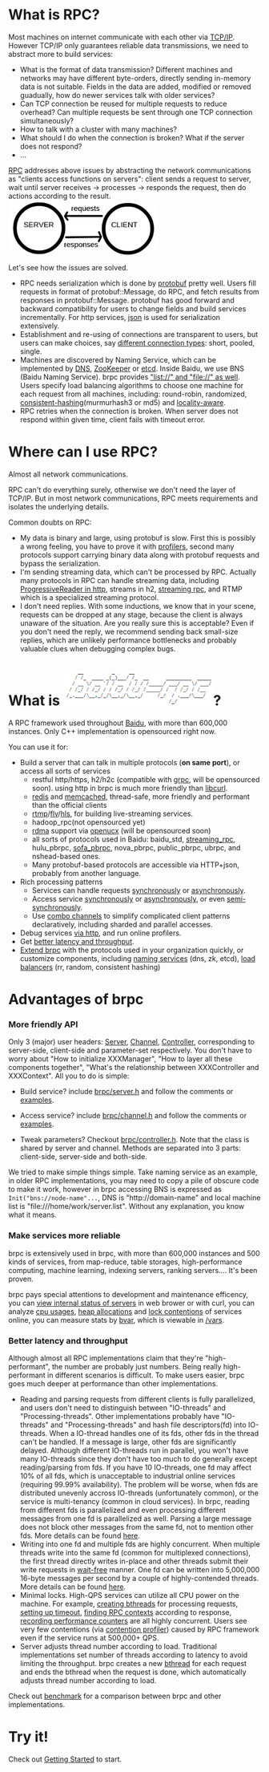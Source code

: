# What is RPC?

Most machines on internet communicate with each other via [TCP/IP](http://en.wikipedia.org/wiki/Internet_protocol_suite). However TCP/IP only guarantees reliable data transmissions, we need to abstract more to build services:

* What is the format of data transmission? Different machines and networks may have different byte-orders, directly sending in-memory data is not suitable. Fields in the data are added, modified or removed guadually, how do newer services talk with older services?
* Can TCP connection be reused for multiple requests to reduce overhead? Can multiple requests be sent through one TCP connection simultaneously?
* How to talk with a cluster with many machines?
* What should I do when the connection is broken? What if the server does not respond?
* ...

[RPC](http://en.wikipedia.org/wiki/Remote_procedure_call) addresses above issues by abstracting the network communications as "clients access functions on servers": client sends a request to server, wait until server receives -> processes -> responds the request, then do actions according to the result. 
![rpc.png](docs/images/rpc.png)

Let's see how the issues are solved.

* RPC needs serialization which is done by [protobuf](https://github.com/google/protobuf) pretty well. Users fill requests in format of protobuf::Message, do RPC, and fetch results from responses in protobuf::Message. protobuf has good forward and backward compatibility for users to change fields and build services incrementally. For http services, [json](http://www.json.org/) is used for serialization extensively.
* Establishment and re-using of connections are transparent to users, but users can make choices, say [different connection types](docs/cn/client.md#连接方式): short, pooled, single.
* Machines are discovered by Naming Service, which can be implemented by [DNS](https://en.wikipedia.org/wiki/Domain_Name_System), [ZooKeeper](https://zookeeper.apache.org/) or [etcd](https://github.com/coreos/etcd). Inside Baidu, we use BNS (Baidu Naming Service). brpc provides ["list://" and "file://" as well](docs/cn/client.md#名字服务). Users specify load balancing algorithms to choose one machine for each request from all machines, including: round-robin, randomized, [consistent-hashing](docs/cn/consistent_hashing.md)(murmurhash3 or md5) and [locality-aware](docs/cn/lalb.md).
* RPC retries when the connection is broken. When server does not respond within given time, client fails with  timeout error.

# Where can I use RPC?

Almost all network communications.

RPC can't do everything surely, otherwise we don't need the layer of TCP/IP. But in most network communications, RPC meets requirements and isolates the underlying details. 

Common doubts on RPC:

- My data is binary and large, using protobuf is slow. First this is possibly a wrong feeling, you have to prove it with [profilers](docs/cn/cpu_profiler.md), second many protocols support carrying binary data along with protobuf requests and bypass the serialization.
- I'm sending streaming data, which can't be processed by RPC. Actually many protocols in RPC can handle streaming data, including [ProgressiveReader in http](docs/cn/http_client.md#持续下载), streams in h2, [streaming rpc](docs/cn/streaming_rpc.md), and RTMP which is a specialized streaming protocol.
- I don't need replies. With some inductions, we know that in your scene, requests can be dropped at any stage, because the client is always unaware of the situation. Are you really sure this is acceptable? Even if you don't need the reply, we recommend sending back small-size replies, which are unlikely performance bottlenecks and probably valuable clues when debugging complex bugs. 

# What is ![brpc](docs/images/logo.png)?

A RPC framework used throughout [Baidu](http://ir.baidu.com/phoenix.zhtml?c=188488&p=irol-irhome), with more than 600,000 instances. Only C++ implementation is opensourced right now.

You can use it for:
* Build a server that can talk in multiple protocols (**on same port**), or access all sorts of services
  * restful http/https, h2/h2c (compatible with [grpc](https://github.com/grpc/grpc), will be opensourced soon). using http in brpc is much more friendly than [libcurl](https://curl.haxx.se/libcurl/).
  * [redis](docs/cn/redis_client.md) and [memcached](docs/cn/memcache_client.md), thread-safe, more friendly and performant than the official clients
  * [rtmp](http://icode.baidu.com/repo/baidu/opensource/brpc/files/master/blob/src/brpc/rtmp.h)/[flv](https://en.wikipedia.org/wiki/Flash_Video)/[hls](https://en.wikipedia.org/wiki/HTTP_Live_Streaming), for building live-streaming services.
  * hadoop_rpc(not opensourced yet)
  * [rdma](https://en.wikipedia.org/wiki/Remote_direct_memory_access) support via [openucx](https://github.com/openucx/ucx) (will be opensourced soon)
  * all sorts of protocols used in Baidu: baidu_std, [streaming_rpc](docs/cn/streaming_rpc.md), hulu_pbrpc, [sofa_pbrpc](https://github.com/baidu/sofa-pbrpc), nova_pbrpc, public_pbrpc, ubrpc, and nshead-based ones.
  * Many protobuf-based protocols are accessible via HTTP+json, probably from another language.
* Rich processing patterns
  * Services can handle requests [synchronously](docs/cn/server.md) or [asynchronously](docs/cn/server.md#异步service).
  * Access service [synchronously](docs/cn/client.md#同步访问) or [asynchronously](docs/cn/client.md#异步访问), or even [semi-synchronously](docs/cn/client.md#半同步).
  * Use [combo channels](docs/cn/combo_channel.md) to simplify complicated client patterns declaratively, including sharded and parallel accesses.
* Debug services [via http](docs/cn/builtin_service.md), and run online profilers.
* Get [better latency and throughput](#better-latency-and-throughput).
* [Extend brpc](docs/cn/new_protocol.md) with the protocols used in your organization quickly, or customize components, including [naming services](docs/cn/load_balancing.md#名字服务) (dns, zk, etcd), [load balancers](docs/cn/load_balancing.md#负载均衡) (rr, random, consistent hashing)

# Advantages of brpc

### More friendly API

Only 3 (major) user headers: [Server](http://icode.baidu.com/repo/baidu/opensource/brpc/files/master/blob/src/brpc/server.h), [Channel](http://icode.baidu.com/repo/baidu/opensource/brpc/files/master/blob/src/brpc/channel.h), [Controller](http://icode.baidu.com/repo/baidu/opensource/brpc/files/master/blob/src/brpc/controller.h), corresponding to server-side, client-side and parameter-set respectively. You don't have to worry about "How to initialize XXXManager", "How to layer all these components together",  "What's the relationship between XXXController and XXXContext".  All you to do is simple:

* Build service? include [brpc/server.h](http://icode.baidu.com/repo/baidu/opensource/brpc/files/master/blob/src/brpc/server.h) and follow the comments or [examples](http://icode.baidu.com/repo/baidu/opensource/brpc/files/master/blob/example/echo_c++/server.cpp).

* Access service? include [brpc/channel.h](http://icode.baidu.com/repo/baidu/opensource/brpc/files/master/blob/src/brpc/channel.h) and follow the comments or [examples](http://icode.baidu.com/repo/baidu/opensource/brpc/files/master/blob/example/echo_c++/client.cpp).

* Tweak parameters? Checkout [brpc/controller.h](http://icode.baidu.com/repo/baidu/opensource/brpc/files/master/blob/src/brpc/controller.h). Note that the class is shared by server and channel. Methods are separated into 3 parts: client-side, server-side and both-side.

We tried to make simple things simple. Take naming service as an example, in older RPC implementations, you may need to copy a pile of obscure code to make it work, however in brpc accessing BNS is expressed as `Init("bns://node-name"...`, DNS is "http://domain-name" and local machine list is "file:///home/work/server.list". Without any explanation, you know what it means.

### Make services more reliable

brpc is extensively used in brpc, with more than 600,000 instances and 500 kinds of services, from map-reduce, table storages, high-performance computing, machine learning, indexing servers, ranking servers…. It's been proven.

brpc pays special attentions to development and maintenance efficency, you can [view internal status of servers](docs/cn/builtin_service.md) in web brower or with curl, you can analyze [cpu usages](docs/cn/cpu_profiler.md), [heap allocations](docs/cn/heap_profiler.md) and [lock contentions](docs/cn/contention_profiler.md) of services online, you can measure stats by [bvar](docs/cn/bvar.md), which is viewable in [/vars](docs/cn/vars.md).

### Better latency and throughput

Although almost all RPC implementations claim that they're "high-performant", the number are probably just numbers. Being really high-performant in different scenarios is difficult. To make users easier, brpc goes much deeper at performance than other implementations. 

* Reading and parsing requests from different clients is fully parallelized, and users don't need to distinguish between "IO-threads" and "Processing-threads".  Other implementations probably have "IO-threads" and "Processing-threads" and hash file descriptors(fd) into IO-threads. When a IO-thread handles one of its fds, other fds in the thread can't be handled. If a message is large, other fds are significantly delayed. Although different IO-threads run in parallel, you won't have many IO-threads since they don't have too much to do generally except reading/parsing from fds. If you have 10 IO-threads, one fd may affect 10% of all fds, which is unacceptable to industrial online services (requiring 99.99% availability). The problem will be worse, when fds are distributed unevenly accross IO-threads (unfortunately common), or the service is multi-tenancy (common in cloud services). In brpc, reading from different fds is parallelized and even processing different messages from one fd is parallelized as well. Parsing a large message does not block other messages from the same fd, not to mention other fds. More details can be found [here](docs/cn/io.md#收消息).
* Writing into one fd and multiple fds are highly concurrent. When multiple threads write into the same fd (common for multiplexed connections), the first thread directly writes in-place and other threads submit their write requests in [wait-free](http://en.wikipedia.org/wiki/Non-blocking_algorithm#Wait-freedom) manner. One fd can be written into 5,000,000 16-byte messages per second by a couple of highly-contended threads. More details can be found [here](docs/cn/io.md#发消息).
* Minimal locks. High-QPS services can utilize all CPU power on the machine. For example, [creating bthreads](docs/cn/memory_management.md) for processing requests, [setting up timeout](docs/cn/timer_keeping.md), [finding RPC contexts](docs/cn/bthread_id.md) according to response, [recording performance counters](docs/cn/bvar.md) are all highly concurrent. Users see very few contentions (via [contention profiler](docs/cn/contention_profiler.md)) caused by RPC framework even if the service runs at 500,000+ QPS.
* Server adjusts thread number according to load. Traditional implementations set number of threads according to latency to avoid limiting the throughput. brpc creates a new [bthread](docs/cn/bthread.md) for each request and ends the bthread when the request is done, which automatically adjusts thread number according to load.

Check out [benchmark](docs/cn/benchmark.md) for a comparison between brpc and other implementations.

# Try it!

Check out [Getting Started](docs/cn/getting_started.md) to start.
